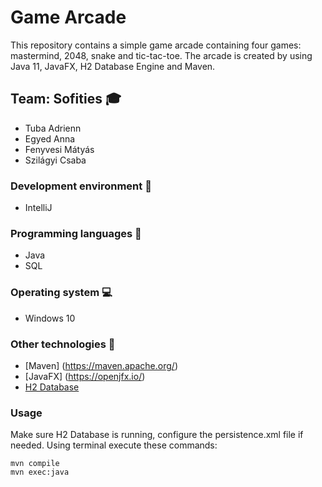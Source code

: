 # Game Arcade

This repository contains a simple game arcade containing four games: mastermind, 2048, snake and tic-tac-toe. The arcade is created by using Java 11, JavaFX, H2 Database Engine  and Maven.

## Team: Sofities  :mortar_board:

* Tuba Adrienn
* Egyed Anna
* Fenyvesi Mátyás
* Szilágyi Csaba

### Development environment :hammer:

* IntelliJ

### Programming languages :diamond_shape_with_a_dot_inside:

* Java
* SQL

### Operating system :computer:

* Windows 10

### Other technologies :mag_right:
* [Maven] (https://maven.apache.org/)
* [JavaFX] (https://openjfx.io/)
* [H2 Database](https://www.h2database.com/html/main.html)

### Usage
Make sure H2 Database is running, configure the persistence.xml file if needed. 
Using terminal execute these commands:

    mvn compile
    mvn exec:java
